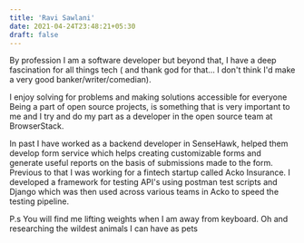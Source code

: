 ```yaml
---
title: 'Ravi Sawlani'
date: 2021-04-24T23:48:21+05:30
draft: false
---
```


By profession I am a software developer but beyond that, I have a deep fascination for all things tech ( and thank god for that... I don't think I'd make a very good banker/writer/comedian).

I enjoy solving for problems and making solutions accessible for everyone
Being a part of open source projects, is something that is very important to me and I try and do my part as a developer in the open source team at BrowserStack.

In past I have worked as a backend developer in SenseHawk, helped them develop form service which helps creating customizable forms and generate useful reports on the basis of submissions made to the form. Previous to that I was working for a fintech startup called Acko Insurance. I developed a framework for testing API's using postman test scripts and Django which was then used across various teams in Acko to speed the testing pipeline.

P.s You will find me lifting weights when I am away from keyboard. Oh and researching the wildest animals I can have as pets
